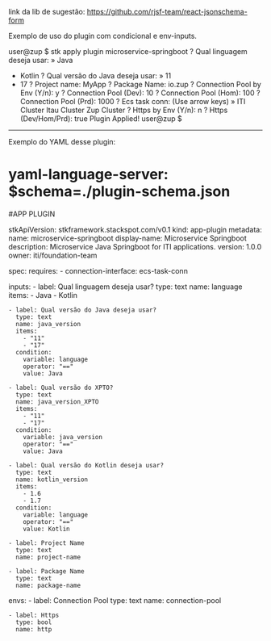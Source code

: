 link da lib de sugestão: https://github.com/rjsf-team/react-jsonschema-form

Exemplo de uso do plugin com condicional e env-inputs.

user@zup $ stk apply plugin microservice-springboot
? Qual linguagem deseja usar:
 » Java
 - Kotlin
? Qual versão do Java deseja usar:
 » 11
 - 17
? Project name: MyApp
? Package Name: io.zup
? Connection Pool by Env (Y/n): y
? Connection Pool (Dev): 10
? Connection Pool (Hom): 100
? Connection Pool (Prd): 1000
? Ecs task conn: (Use arrow keys)
 » ITI Cluster
   Itau Cluster
   Zup Cluster
? Https by Env (Y/n): n
? Https (Dev/Hom/Prd): true
Plugin Applied!
user@zup $

-----------------------------------------------------------------------

Exemplo do YAML desse plugin:

# yaml-language-server: $schema=./plugin-schema.json

#APP PLUGIN

stkApiVersion: stkframework.stackspot.com/v0.1
kind: app-plugin
metadata:
  name: microservice-springboot
  display-name: Microservice Springboot
  description: Microservice Java Springboot for ITI applications.
  version: 1.0.0
  owner: iti/foundation-team

spec:
  requires:
    - connection-interface: ecs-task-conn

  inputs:
    - label: Qual linguagem deseja usar?
      type: text
      name: language
      items:
        - Java
        - Kotlin
  
    - label: Qual versão do Java deseja usar?
      type: text
      name: java_version
      items:
        - "11"
        - "17"
      condition:
        variable: language
        operator: "=="
        value: Java
        
    - label: Qual versão do XPTO?
      type: text
      name: java_version_XPTO
      items:
        - "11"
        - "17"
      condition:
        variable: java_version
        operator: "=="
        value: Java
        
    - label: Qual versão do Kotlin deseja usar?
      type: text
      name: kotlin_version
      items:
        - 1.6
        - 1.7
      condition:
        variable: language
        operator: "=="
        value: Kotlin
      
    - label: Project Name
      type: text
      name: project-name

    - label: Package Name
      type: text
      name: package-name

  envs:
    - label: Connection Pool
      type: text
      name: connection-pool

    - label: Https
      type: bool
      name: http